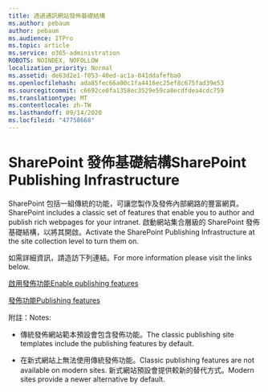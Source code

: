 ```yaml
---
title: 透過通訊網站發佈基礎結構
ms.author: pebaum
author: pebaum
ms.audience: ITPro
ms.topic: article
ms.service: o365-administration
ROBOTS: NOINDEX, NOFOLLOW
localization_priority: Normal
ms.assetid: de63d2e1-f053-40ed-ac1a-041ddafefba0
ms.openlocfilehash: ada85fec66a00c1fa4416ec25ef8c675fad39e53
ms.sourcegitcommit: c6692ce0fa1358ec3529e59ca0ecdfdea4cdc759
ms.translationtype: MT
ms.contentlocale: zh-TW
ms.lasthandoff: 09/14/2020
ms.locfileid: "47758668"
---
```

# <a name="sharepoint-publishing-infrastructure"></a><span data-ttu-id="b9691-102">SharePoint 發佈基礎結構</span><span class="sxs-lookup"><span data-stu-id="b9691-102">SharePoint Publishing Infrastructure</span></span>


<span data-ttu-id="b9691-103">SharePoint 包括一組傳統的功能，可讓您製作及發佈內部網路的豐富網頁。</span><span class="sxs-lookup"><span data-stu-id="b9691-103">SharePoint includes a classic set of features that enable you to author and publish rich webpages for your intranet.</span></span> <span data-ttu-id="b9691-104">啟動網站集合層級的 SharePoint 發佈基礎結構，以將其開啟。</span><span class="sxs-lookup"><span data-stu-id="b9691-104">Activate the SharePoint Publishing Infrastructure at the site collection level to turn them on.</span></span>

<span data-ttu-id="b9691-105">如需詳細資訊，請造訪下列連結。</span><span class="sxs-lookup"><span data-stu-id="b9691-105">For more information please visit the links below.</span></span>

[<span data-ttu-id="b9691-106">啟用發佈功能</span><span class="sxs-lookup"><span data-stu-id="b9691-106">Enable publishing features</span></span>](https://support.office.com/article/Enable-publishing-features-479677A6-8B33-4AC7-907D-071C1C7E4518)

[<span data-ttu-id="b9691-107">發佈功能</span><span class="sxs-lookup"><span data-stu-id="b9691-107">Publishing features</span></span>](https://support.office.com/article/Features-enabled-in-a-SharePoint-Online-publishing-site-3AB3810C-3C2C-4361-9D0E-0CBE666EA0B0?wt.mc_id=O365_Portal_MMaven#__toc336865553)

<span data-ttu-id="b9691-108">附註：</span><span class="sxs-lookup"><span data-stu-id="b9691-108">Notes:</span></span>

- <span data-ttu-id="b9691-109">傳統發佈網站範本預設會包含發佈功能。</span><span class="sxs-lookup"><span data-stu-id="b9691-109">The classic publishing site templates include the publishing features by default.</span></span>

- <span data-ttu-id="b9691-110">在新式網站上無法使用傳統發佈功能。</span><span class="sxs-lookup"><span data-stu-id="b9691-110">Classic publishing features are not available on modern sites.</span></span> <span data-ttu-id="b9691-111">新式網站預設會提供較新的替代方式。</span><span class="sxs-lookup"><span data-stu-id="b9691-111">Modern sites provide a newer alternative by default.</span></span>

